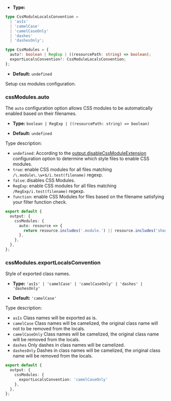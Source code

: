 - **Type:**

```ts
type CssModuleLocalsConvention =
  | 'asIs'
  | 'camelCase'
  | 'camelCaseOnly'
  | 'dashes'
  | 'dashesOnly';

type CssModules = {
  auto?: boolean | RegExp | ((resourcePath: string) => boolean);
  exportLocalsConvention?: CssModuleLocalsConvention;
};
```

- **Default:** `undefined`

Setup css modules configuration.

### cssModules.auto

The `auto` configuration option allows CSS modules to be automatically enabled based on their filenames.

- **Type:** `boolean | RegExp | ((resourcePath: string) => boolean)`

- **Default:** `undefined`

Type description:

- `undefined`: According to the [output.disableCssModuleExtension](https://modernjs.dev/builder/en/api/config-output.html#outputdisablecssmoduleextension) configuration option to determine which style files to enable CSS modules.
- `true`: enable CSS modules for all files matching `/\.module\.\w+$/i.test(filename)` regexp.
- `false`: disables CSS Modules.
- `RegExp`: enable CSS modules for all files matching `/RegExp/i.test(filename)` regexp.
- `function`: enable CSS Modules for files based on the filename satisfying your filter function check.

```ts
export default {
  output: {
    cssModules: {
      auto: resource => {
        return resource.includes('.module.') || resource.includes('shared/');
      },
    },
  },
};
```

### cssModules.exportLocalsConvention

Style of exported class names.

- **Type:** `'asIs' | 'camelCase' | 'camelCaseOnly' | 'dashes' | 'dashesOnly'`

- **Default:** `'camelCase'`

Type description:

- `asIs` Class names will be exported as is.
- `camelCase` Class names will be camelized, the original class name will not to be removed from the locals.
- `camelCaseOnly` Class names will be camelized, the original class name will be removed from the locals.
- `dashes` Only dashes in class names will be camelized.
- `dashesOnly` Dashes in class names will be camelized, the original class name will be removed from the locals.

```ts
export default {
  output: {
    cssModules: {
      exportLocalsConvention: 'camelCaseOnly'
    },
  },
};
```
